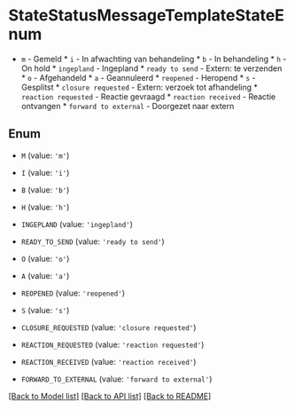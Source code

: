 # StateStatusMessageTemplateStateEnum

* `m` - Gemeld * `i` - In afwachting van behandeling * `b` - In behandeling * `h` - On hold * `ingepland` - Ingepland * `ready to send` - Extern: te verzenden * `o` - Afgehandeld * `a` - Geannuleerd * `reopened` - Heropend * `s` - Gesplitst * `closure requested` - Extern: verzoek tot afhandeling * `reaction requested` - Reactie gevraagd * `reaction received` - Reactie ontvangen * `forward to external` - Doorgezet naar extern

## Enum

* `M` (value: `'m'`)

* `I` (value: `'i'`)

* `B` (value: `'b'`)

* `H` (value: `'h'`)

* `INGEPLAND` (value: `'ingepland'`)

* `READY_TO_SEND` (value: `'ready to send'`)

* `O` (value: `'o'`)

* `A` (value: `'a'`)

* `REOPENED` (value: `'reopened'`)

* `S` (value: `'s'`)

* `CLOSURE_REQUESTED` (value: `'closure requested'`)

* `REACTION_REQUESTED` (value: `'reaction requested'`)

* `REACTION_RECEIVED` (value: `'reaction received'`)

* `FORWARD_TO_EXTERNAL` (value: `'forward to external'`)

[[Back to Model list]](../README.md#documentation-for-models) [[Back to API list]](../README.md#documentation-for-api-endpoints) [[Back to README]](../README.md)


